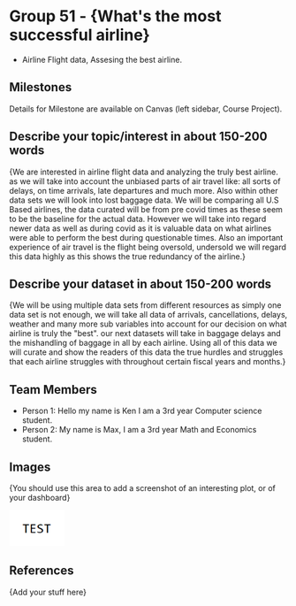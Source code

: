 # Group 51 - {What's the most successful airline}

- Airline Flight data, Assesing the best airline.

## Milestones

Details for Milestone are available on Canvas (left sidebar, Course Project).

## Describe your topic/interest in about 150-200 words 

{We are interested in airline flight data and analyzing the truly best airline. as we will take into account the unbiased parts of air travel like: all sorts of delays, on time arrivals, late departures and much more. Also within other data sets we will look into lost baggage data. We will be comparing all U.S Based airlines, the data curated will be from pre covid times as these seem to be the baseline for the actual data. However we will take into regard newer data as well as during covid as it is valuable data on what airlines were able to perform the best during questionable times. Also an important experience of air travel is the flight being oversold, undersold we will regard this data highly as this shows the true redundancy of the airline.}

## Describe your dataset in about 150-200 words

{We will be using multiple data sets from different resources as simply one data set is not enough, we will take all data of arrivals, cancellations, delays, weather and many more sub variables into account for our decision on what airline is truly the "best". our next datasets will take in baggage delays and the mishandling of baggage in all by each airline. Using all of this data we will curate and show the readers of this data the true hurdles and struggles that each airline struggles with throughout certain fiscal years and months.}

## Team Members

- Person 1: Hello my name is Ken I am a 3rd year Computer science student.
- Person 2: My name is Max, I am a 3rd year Math and Economics student.

## Images

{You should use this area to add a screenshot of an interesting plot, or of your dashboard}

<img src ="images/test.png" width="100px">

## References

{Add your stuff here}



